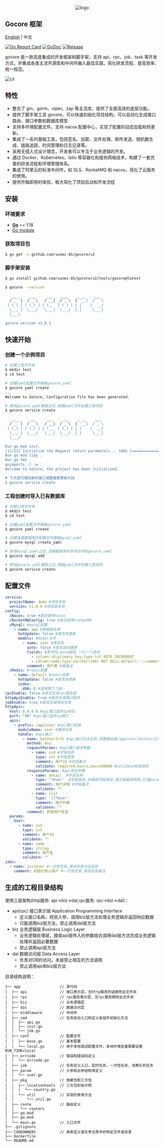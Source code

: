 <div align="center">

![logo](https://file.cdn.sunmi.com/logo.png?x-oss-process=image/resize,h_200)

</div>

Gocore 框架
---
[English](README.md) | 中文

[![Go Report Card](https://goreportcard.com/badge/github.com/sunmi-OS/gocore)](https://goreportcard.com/report/github.com/sunmi-OS/gocore)
[![GoDoc](https://godoc.org/github.com/sunmi-OS/gocore/v2?status.svg)](https://pkg.go.dev/github.com/sunmi-OS/gocore/v2)
[![Release](https://img.shields.io/github/v/release/sunmi-OS/gocore.svg?style=flat-square)](https://github.com/sunmi-OS/gocore/releases)

gocore 是一款高度集成的开发框架和脚手架，支持 api、rpc、job、task 等开发方式，并集成各类主流开源库和中间件融入最佳实践，简化研发流程、提高效率、统一规范。

![cli](https://file.cdn.sunmi.com/gocore_cli.svg)

## 特性

- 整合了 gin、gorm、viper、zap 等主流库，提供了全面高效的底层功能。
- 提供了脚手架工具 gocore，可以快速初始化项目结构，可以自动化生成接口路由、接口参数和数据库模型
- 支持多环境配置文件，支持 nacos 配置中心，实现了配置的动态加载和热更新。
- 集成了一系列基础工具，包括签名、加密、文件处理、邮件发送、随机数生成、链路追踪、时间管理和日志记录等。
- 采用无侵入式设计理念，开发者可以专注于业务逻辑的开发。
- 通过 Docker、Kubernetes、Istio 等容器化和服务网格技术，构建了一套完善的研发流程和环境管理体系。
- 集成了阿里云的标准中间件，如 SLS、RocketMQ 和 nacos，简化了云服务的使用。
- 提供开箱即用的体验，极大简化了项目启动和开发流程

## 安装

### 环境要求

- **[Go](https://go.dev/)** >= 1.18
- [Go module](https://github.com/golang/go/wiki/Modules)

### 获取项目包

```sh
$ go get -u github.com/sunmi-OS/gocore/v2
```

### 脚手架安装

```sh
$ go install github.com/sunmi-OS/gocore/v2/tools/gocore@latest

$ gocore --version

   __ _    ___     ___    ___    _ __    ___
  / _` |  / _ \   / __|  / _ \  | '__|  / _ \
 | (_| | | (_) | | (__  | (_) | | |    |  __/
  \__, |  \___/   \___|  \___/  |_|     \___|
  |___/

gocore version v2.0.1
```

## 快速开始

### 创建一个示例项目

```sh
# 创建工程文件夹
$ mkdir test
$ cd test

# 创建yaml配置文件模板gocore.yaml
$ gocore yaml create 
...
Welcome to GoCore, Configuration file has been generated.

# 修改gocore.yaml模板之后,根据yaml文件创建工程项目
$ gocore service create 

   __ _    ___     ___    ___    _ __    ___
  / _` |  / _ \   / __|  / _ \  | '__|  / _ \
 | (_| | | (_) | | (__  | (_) | | |    |  __/
  \__, |  \___/   \___|  \___/  |_|     \___|
  |___/

Run go mod init.
[11/11] Initialize the Request return parameters... 100% [========================================]   
Run go mod tidy .
Run go fmt .
goimports -l -w .
Welcome to GoCore, the project has been initialized.

# 下次迭代增加新的接口或数据表更新代码
$ gocore service create 

```

### 工程创建时导入已有数据库

```sh
# 创建工程文件夹
$ mkdir test 
$ cd test

# 创建yaml配置文件模板gocore.yaml
$ gocore yaml create 

# 创建连接数据库的配置文件模板mysql.yaml
$ gocore mysql create_yaml 

# 修改mysql.yaml之后,连接数据库将字段合并到gocore.yaml
$ gocore mysql add 

# 修改gocore.yaml模板之后,根据yaml文件创建工程项目
$ gocore service create 
```

## 配置文件

```yaml
service:
  projectName: demo #项目名称
  version: v1.0.0 #项目版本号
config:
  cNacos: true #是否使用nacos
  cRocketMQConfig: true #是否使用rocketMQ
  cMysql: #mysql配置
    - name: app #数据库名称
      hotUpdate: false #是否热更新
      models: #model文件
        - name: user #表名称
          auto: false #是否自动建表
          fields: #表字段,gorm规则,一行一个自动
            - column:id;primary_key;type:int AUTO_INCREMENT
            - column:name;type:varchar(100) NOT NULL;default:'';comment:'用户名';unique_index
          comment: 用户表 #表备注
  cRedis: #redis配置
    - name: default #redis名称
      hotUpdate: false #是否热更新
      index:
        db0: 0 #选择第几个db
rpcEnable: false #是否生成rpc服务层
httpApiEnable: true #是否生成接口程序
jobEnable: true #是否生成常驻任务
httpApis:
  host: 0.0.0.0 #api接口监听ip地址
  port: "80" #api接口监听ip端口
  apis:
    - prefix: /app/user #api接口前缀
      moduleName: user #模块名称
      handle: #api接口
        - name: GetUserInfo #api接口方法名称,完整路由是/app/user/GetUserInfo
          method: Any
          requestParams: #api接口请求参数
            - name: uid #字段名称
              type: int #字段类型
              comment: 用户ID #字段备注
              validate: required,min=1,max=100000 #validate校验规则
          responseParams: #api响应参数
            - name: detail  #字段名称
              type: '*User'  #字段类型,非基础字段类型,表示嵌套结构体,引用params中的结构体
              comment: 用户详情 #字段备注
              validate: ""
            - name: list
              type: '[]*User'
              comment: 用户列表
              validate: ""
          comment: 获取用户信息
  params:
    User:
      - name: uid
        type: int
        comment: 用户ID
        validate: ""
      - name: name
        type: string
        comment: 用户名
        validate: ""
jobs:
  - name: InitUser #一次性任务,常驻任务方法名称
    comment: 初始化默认用户 #一次性任务,常驻任务备注
```

## 生成的工程目录结构

使用三层架构(http服务: api->biz->dal,rpc服务: rpc->biz->dal)：

- api(rpc) 接口表示层 Application Programming Interface
    - 定义接口名称，校验入参，调用biz层方法处理业务逻辑并返回响应数据
    - 只能调用biz层方法，禁止调用dal层方法
- biz 业务逻辑层 Business Logic Layer
    - 业务逻辑处理层，接收api层传入的参数结合调用dal层方法完成业务逻辑处理并返回必要数据
    - 禁止调用api层方法
- dal 数据访问层 Data Access Layer
    - 负责对DB的访问，本层禁止相互的方法调用
    - 禁止调用api和biz层方法

目录结构说明：

```
├── app                  // 源代码
│  ├── api               // 接口表示层，无http服务的话删除此文件夹
│  ├── rpc               // rpc服务表示层，无rpc服务删除此文件夹
│  ├── biz               // 业务逻辑层
│  ├── dal               // 数据访问层
│  ├── middleware        // 中间件
│  ├── cmd               // 任务启动入口和定义各组件初始化方法
│  │  ├── api.go
│  │  ├── init.go
│  │  └── job.go
│  ├── conf              // 配置文件
│  │  ├── base.go        // 基本配置
│  │  └── local.go       // 用于本地调试配置文件，本地环境变量需要设置RUN_TIME=local
│  ├── errcode           // 错误和错误码定义
│  │  └── errcode.go
│  ├── job               // 任务定义入口，定时任务、一次性任务、消费队列任务
│  ├── param             // 入参和出参结构体定义
│  │  └── user.go
│  ├── pkg               // 依赖包和三方包
│  │  ├── locationtools  // 三方包封装示例
│  │  │  └── country.go
│  │  └── util           // 实现的常用方法
│  │      └── util.go
│  ├── route             // 路由定义
│  │   └── routers
│  ├── go.mod
│  ├── go.mod
│  └── main.go           // 入口文件
├── .gitignore
├── CODEOWNERS           // 用来定义谁负责仓库中的特定文件或目录
├── Dockerfile
└── README.md
```